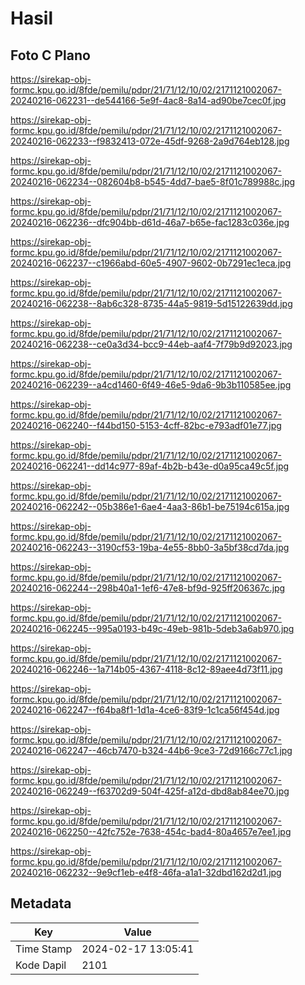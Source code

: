 # Hasil

## Foto C Plano

https://sirekap-obj-formc.kpu.go.id/8fde/pemilu/pdpr/21/71/12/10/02/2171121002067-20240216-062231--de544166-5e9f-4ac8-8a14-ad90be7cec0f.jpg

https://sirekap-obj-formc.kpu.go.id/8fde/pemilu/pdpr/21/71/12/10/02/2171121002067-20240216-062233--f9832413-072e-45df-9268-2a9d764eb128.jpg

https://sirekap-obj-formc.kpu.go.id/8fde/pemilu/pdpr/21/71/12/10/02/2171121002067-20240216-062234--082604b8-b545-4dd7-bae5-8f01c789988c.jpg

https://sirekap-obj-formc.kpu.go.id/8fde/pemilu/pdpr/21/71/12/10/02/2171121002067-20240216-062236--dfc904bb-d61d-46a7-b65e-fac1283c036e.jpg

https://sirekap-obj-formc.kpu.go.id/8fde/pemilu/pdpr/21/71/12/10/02/2171121002067-20240216-062237--c1966abd-60e5-4907-9602-0b7291ec1eca.jpg

https://sirekap-obj-formc.kpu.go.id/8fde/pemilu/pdpr/21/71/12/10/02/2171121002067-20240216-062238--8ab6c328-8735-44a5-9819-5d15122639dd.jpg

https://sirekap-obj-formc.kpu.go.id/8fde/pemilu/pdpr/21/71/12/10/02/2171121002067-20240216-062238--ce0a3d34-bcc9-44eb-aaf4-7f79b9d92023.jpg

https://sirekap-obj-formc.kpu.go.id/8fde/pemilu/pdpr/21/71/12/10/02/2171121002067-20240216-062239--a4cd1460-6f49-46e5-9da6-9b3b110585ee.jpg

https://sirekap-obj-formc.kpu.go.id/8fde/pemilu/pdpr/21/71/12/10/02/2171121002067-20240216-062240--f44bd150-5153-4cff-82bc-e793adf01e77.jpg

https://sirekap-obj-formc.kpu.go.id/8fde/pemilu/pdpr/21/71/12/10/02/2171121002067-20240216-062241--dd14c977-89af-4b2b-b43e-d0a95ca49c5f.jpg

https://sirekap-obj-formc.kpu.go.id/8fde/pemilu/pdpr/21/71/12/10/02/2171121002067-20240216-062242--05b386e1-6ae4-4aa3-86b1-be75194c615a.jpg

https://sirekap-obj-formc.kpu.go.id/8fde/pemilu/pdpr/21/71/12/10/02/2171121002067-20240216-062243--3190cf53-19ba-4e55-8bb0-3a5bf38cd7da.jpg

https://sirekap-obj-formc.kpu.go.id/8fde/pemilu/pdpr/21/71/12/10/02/2171121002067-20240216-062244--298b40a1-1ef6-47e8-bf9d-925ff206367c.jpg

https://sirekap-obj-formc.kpu.go.id/8fde/pemilu/pdpr/21/71/12/10/02/2171121002067-20240216-062245--995a0193-b49c-49eb-981b-5deb3a6ab970.jpg

https://sirekap-obj-formc.kpu.go.id/8fde/pemilu/pdpr/21/71/12/10/02/2171121002067-20240216-062246--1a714b05-4367-4118-8c12-89aee4d73f11.jpg

https://sirekap-obj-formc.kpu.go.id/8fde/pemilu/pdpr/21/71/12/10/02/2171121002067-20240216-062247--f64ba8f1-1d1a-4ce6-83f9-1c1ca56f454d.jpg

https://sirekap-obj-formc.kpu.go.id/8fde/pemilu/pdpr/21/71/12/10/02/2171121002067-20240216-062247--46cb7470-b324-44b6-9ce3-72d9166c77c1.jpg

https://sirekap-obj-formc.kpu.go.id/8fde/pemilu/pdpr/21/71/12/10/02/2171121002067-20240216-062249--f63702d9-504f-425f-a12d-dbd8ab84ee70.jpg

https://sirekap-obj-formc.kpu.go.id/8fde/pemilu/pdpr/21/71/12/10/02/2171121002067-20240216-062250--42fc752e-7638-454c-bad4-80a4657e7ee1.jpg

https://sirekap-obj-formc.kpu.go.id/8fde/pemilu/pdpr/21/71/12/10/02/2171121002067-20240216-062232--9e9cf1eb-e4f8-46fa-a1a1-32dbd162d2d1.jpg


## Metadata

| Key        | Value               |
| ---------- | ------------------- |
| Time Stamp | 2024-02-17 13:05:41 |
| Kode Dapil | 2101                |



